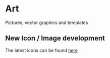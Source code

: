 # Art
Pictures, vector graphics and templates

## New Icon / Image development

The latest icons can be found [here](Image-Library/README.md)

